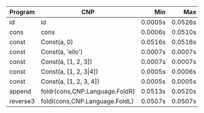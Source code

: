 Program | CNP | Min | Max
--- | --- | ---: | ---:
id | id | 0.0005s | 0.0526s
cons | cons | 0.0006s | 0.0510s
const | Const(a, 0) | 0.0516s | 0.0516s
const | Const(a, 'ello') | 0.0007s | 0.0007s
const | Const(a, [1, 2, 3]) | 0.0007s | 0.0007s
const | Const(a, [1, 2, 3\|4]) | 0.0005s | 0.0006s
const | Const(a, [1, 2, 3, 4]) | 0.0005s | 0.0005s
append | foldr(cons,CNP.Language.FoldR) | 0.0513s | 0.0520s
reverse3 | foldl(cons,CNP.Language.FoldL) | 0.0507s | 0.0507s
